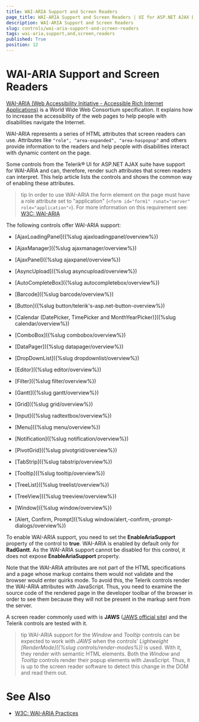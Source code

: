 ```yaml
---
title: WAI-ARIA Support and Screen Readers
page_title: WAI-ARIA Support and Screen Readers | UI for ASP.NET AJAX Documentation
description: WAI-ARIA Support and Screen Readers
slug: controls/wai-aria-support-and-screen-readers
tags: wai-aria,support,and,screen,readers
published: True
position: 12
---
```


# WAI-ARIA Support and Screen Readers


[WAI-ARIA (Web Accessibility Initiative - Accessible Rich Internet Applications)](http://www.w3.org/WAI/PF/aria-practices/) is a World Wide Web Consortium specification. It explains how to increase the accessibility of the web pages to help people with disabilities navigate the Internet.

WAI-ARIA represents a series of HTML attributes that screen readers can use. Attributes like `"role", "area-expanded", "area-haspopup"` and others provide information to the readers and help people with disabilities interact with dynamic content on the page.

Some controls from the Telerik® UI for ASP.NET AJAX suite have support for WAI-ARIA and can, therefore, render such attributes that screen readers can interpret. This help article lists the controls and shows the common way of enabling these attributes.

>tip In order to use WAI-ARIA the form element on the page must have a role attribute set to "application" (`<form id="form1" runat="server" role="application">`). For more information on this requirement see: [W3C: WAI-ARIA](http://www.w3.org/TR/wai-aria/roles#application)
>

The following controls offer WAI-ARIA support:

* [AjaxLoadingPanel]({%slug ajaxloadingpanel/overview%})

* [AjaxManager]({%slug ajaxmanager/overview%})

* [AjaxPanel]({%slug ajaxpanel/overview%})

* [AsyncUpload]({%slug asyncupload/overview%})

* [AutoCompleteBox]({%slug autocompletebox/overview%})

* [Barcode]({%slug barcode/overview%})

* [Button]({%slug button/telerik's-asp.net-button-overview%})

* [Calendar (DatePicker, TimePicker and MonthYearPicker)]({%slug calendar/overview%})

* [ComboBox]({%slug combobox/overview%})

* [DataPager]({%slug datapager/overview%})

* [DropDownList]({%slug dropdownlist/overview%})

* [Editor]({%slug editor/overview%})

* [Filter]({%slug filter/overview%})

* [Gantt]({%slug gantt/overview%})

* [Grid]({%slug grid/overview%})

* [Input]({%slug radtextbox/overview%})

* [Menu]({%slug menu/overview%})

* [Notification]({%slug notification/overview%})

* [PivotGrid]({%slug pivotgrid/overview%})

* [TabStrip]({%slug tabstrip/overview%})

* [Tooltip]({%slug tooltip/overview%})

* [TreeList]({%slug treelist/overview%})

* [TreeView]({%slug treeview/overview%})

* [Window]({%slug window/overview%})

* [Alert, Confirm, Prompt]({%slug window/alert,-confirm,-prompt-dialogs/overview%})


To enable WAI-ARIA support, you need to set the **EnableAriaSupport** property of the control to **true**. WAI-ARIA is enabled by default only for **RadGantt**. As the WAI-ARIA support cannot be disabled for this control, it does not expose **EnableAriaSupport** property.

Note that the WAI-ARIA attributes are not part of the HTML specifications and a page whose markup contains them would not validate and the browser would enter quirks mode. To avoid this, the Telerik controls render the WAI-ARIA attributes with JavaScript. Thus, you need to examine the source code of the rendered page in the developer toolbar of the browser in order to see them because they will not be present in the markup sent from the server.

A screen reader commonly used with is **JAWS** ([JAWS official site](http://www.freedomscientific.com/products/fs/jaws-product-page.asp	)) and the Telerik controls are tested with it.

>tip WAI-ARIA support for the *Window* and *Tooltip* controls can be expected to work with *JAWS* when the controls' *Lightweight [RenderMode]({%slug controls/render-modes%})* is used. With it, they render with semantic HTML elements.
>Both the *Window* and *Tooltip* controls render their popup elements with JavaScript. Thus, it is up to the screen reader software to	detect this change in the DOM and read them out.
>


# See Also

 * [W3C: WAI-ARIA Practices](http://www.w3.org/WAI/PF/aria-practices/)
